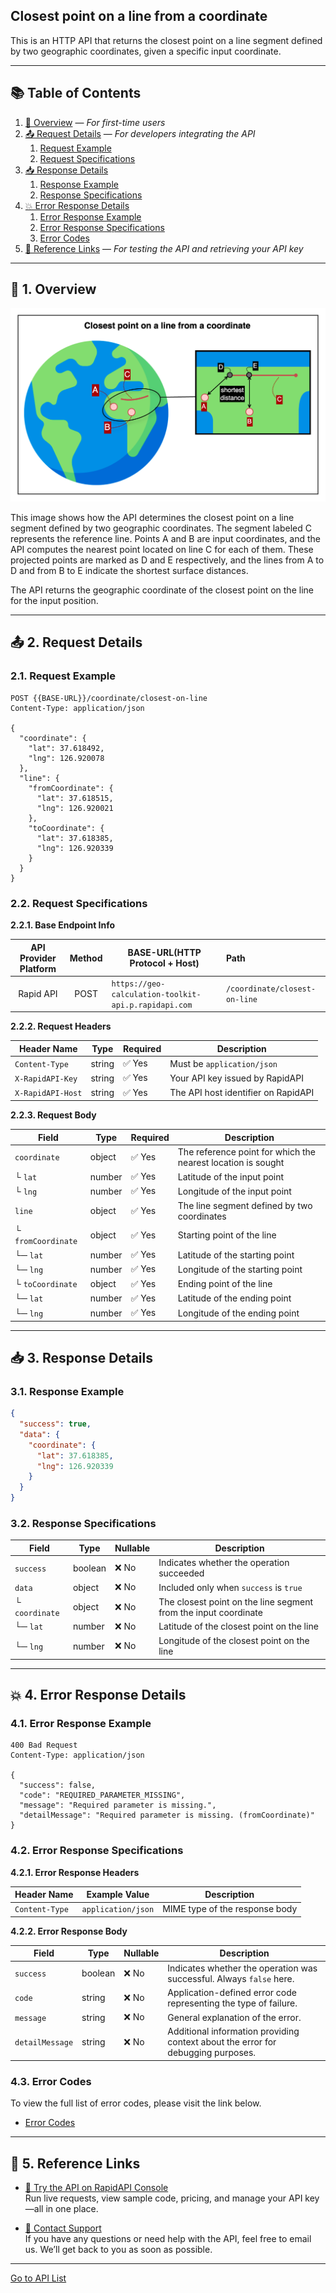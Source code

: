 ## Closest point on a line from a coordinate

This is an HTTP API that returns the closest point on a line segment defined by two geographic coordinates, given a specific input coordinate.

---

## 📚 Table of Contents

1. [🧭 Overview](#-1-overview) — *For first-time users*
2. [📤 Request Details](#-2-request-details) — *For developers integrating the API*
    1. [Request Example](#21-request-example)
    2. [Request Specifications](#22-request-specifications)
3. [📥 Response Details](#-3-response-details)
    1. [Response Example](#31-response-example)
    2. [Response Specifications](#32-response-specifications)
4. [💥 Error Response Details](#-4-error-response-details)
    1. [Error Response Example](#41-error-response-example)
    2. [Error Response Specifications](#42-error-response-specifications)
    3. [Error Codes](#43-error-codes)
5. [🔗 Reference Links](#-5-reference-links) — *For testing the API and retrieving your API key*

---

## 🧭 1. Overview

![closest-point-on-a-line-from-a-coordinate](./img/closest-point-on-a-line-from-a-coordinate.png)

This image shows how the API determines the closest point on a line segment defined by two geographic coordinates.
The segment labeled C represents the reference line.
Points A and B are input coordinates, and the API computes the nearest point located on line C for each of them.
These projected points are marked as D and E respectively, and the lines from A to D and from B to E indicate the shortest surface distances.

The API returns the geographic coordinate of the closest point on the line for the input position.

---

## 📤 2. Request Details

### 2.1. Request Example

```http request
POST {{BASE-URL}}/coordinate/closest-on-line
Content-Type: application/json

{
  "coordinate": {
    "lat": 37.618492,
    "lng": 126.920078
  },
  "line": {
    "fromCoordinate": {
      "lat": 37.618515,
      "lng": 126.920021
    },
    "toCoordinate": {
      "lat": 37.618385,
      "lng": 126.920339
    }
  }
}
```

### 2.2. Request Specifications

**2.2.1. Base Endpoint Info**

| API Provider Platform | Method | BASE-URL(HTTP Protocol + Host)                       | Path                          |
|:---------------------:|:------:|------------------------------------------------------|:------------------------------|
|       Rapid API       |  POST  | `https://geo-calculation-toolkit-api.p.rapidapi.com` | `/coordinate/closest-on-line` |

**2.2.2. Request Headers**

| Header Name       | Type   | Required | Description                         |
|-------------------|--------|----------|-------------------------------------|
| `Content-Type`    | string | ✅ Yes    | Must be `application/json`          |
| `X-RapidAPI-Key`  | string | ✅ Yes    | Your API key issued by RapidAPI     |
| `X-RapidAPI-Host` | string | ✅ Yes    | The API host identifier on RapidAPI |

**2.2.3. Request Body**

| Field              | Type   | Required | Description                                                  |
|--------------------|--------|----------|--------------------------------------------------------------|
| `coordinate`       | object | ✅ Yes    | The reference point for which the nearest location is sought |
| └ `lat`            | number | ✅ Yes    | Latitude of the input point                                  |
| └ `lng`            | number | ✅ Yes    | Longitude of the input point                                 |
| `line`             | object | ✅ Yes    | The line segment defined by two coordinates                  |
| └ `fromCoordinate` | object | ✅ Yes    | Starting point of the line                                   |
| └─ `lat`           | number | ✅ Yes    | Latitude of the starting point                               |
| └─ `lng`           | number | ✅ Yes    | Longitude of the starting point                              |
| └ `toCoordinate`   | object | ✅ Yes    | Ending point of the line                                     |
| └─ `lat`           | number | ✅ Yes    | Latitude of the ending point                                 |
| └─ `lng`           | number | ✅ Yes    | Longitude of the ending point                                |

---

## 📥 3. Response Details

### 3.1. Response Example

```json
{
  "success": true,
  "data": {
    "coordinate": {
      "lat": 37.618385,
      "lng": 126.920339
    }
  }
}
```

### 3.2. Response Specifications

| Field          | Type    | Nullable | Description                                                     |
|----------------|---------|----------|-----------------------------------------------------------------|
| `success`      | boolean | ❌ No     | Indicates whether the operation succeeded                       |
| `data`         | object  | ❌ No     | Included only when `success` is `true`                          |
| └ `coordinate` | object  | ❌ No     | The closest point on the line segment from the input coordinate |
| └─ `lat`       | number  | ❌ No     | Latitude of the closest point on the line                       |
| └─ `lng`       | number  | ❌ No     | Longitude of the closest point on the line                      |

---

## 💥 4. Error Response Details

### 4.1. Error Response Example

```http request
400 Bad Request
Content-Type: application/json

{
  "success": false,
  "code": "REQUIRED_PARAMETER_MISSING",
  "message": "Required parameter is missing.",
  "detailMessage": "Required parameter is missing. (fromCoordinate)"
}
```

### 4.2. Error Response Specifications

**4.2.1. Error Response Headers**

| Header Name    | Example Value      | Description                    |
|----------------|--------------------|--------------------------------|
| `Content-Type` | `application/json` | MIME type of the response body |

**4.2.2. Error Response Body**

| Field           | Type    | Nullable | Description                                                                      |
|-----------------|---------|----------|----------------------------------------------------------------------------------|
| `success`       | boolean | ❌ No     | Indicates whether the operation was successful. Always `false` here.             |
| `code`          | string  | ❌ No     | Application-defined error code representing the type of failure.                 |
| `message`       | string  | ❌ No     | General explanation of the error.                                                |
| `detailMessage` | string  | ❌ No     | Additional information providing context about the error for debugging purposes. |

### 4.3. Error Codes

To view the full list of error codes, please visit the link below.

- [Error Codes](./common/error-codes.md)

---

## 🔗 5. Reference Links

- [🚀 Try the API on RapidAPI Console](https://rapidapi.com/your-api/test)  
  Run live requests, view sample code, pricing, and manage your API key—all in one place.


- [💬 Contact Support](mailto:support@yourapi.com)  
  If you have any questions or need help with the API, feel free to email us. We’ll get back to you as soon as possible.

---

[Go to API List](../README)